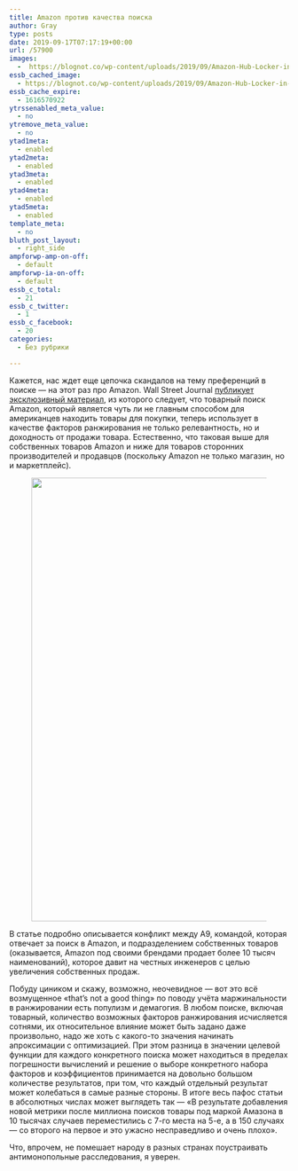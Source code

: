 ```yaml
---
title: Amazon против качества поиска
author: Gray
type: posts
date: 2019-09-17T07:17:19+00:00
url: /57900
images:
  -  https://blognot.co/wp-content/uploads/2019/09/Amazon-Hub-Locker-in-San-Joses-downtown-area-1149815641_3868x2578.jpg
essb_cached_image:
  - https://blognot.co/wp-content/uploads/2019/09/Amazon-Hub-Locker-in-San-Joses-downtown-area-1149815641_3868x2578.jpg
essb_cache_expire:
  - 1616570922
ytrssenabled_meta_value:
  - no
ytremove_meta_value:
  - no
ytad1meta:
  - enabled
ytad2meta:
  - enabled
ytad3meta:
  - enabled
ytad4meta:
  - enabled
ytad5meta:
  - enabled
template_meta:
  - no
bluth_post_layout:
  - right_side
ampforwp-amp-on-off:
  - default
ampforwp-ia-on-off:
  - default
essb_c_total:
  - 21
essb_c_twitter:
  - 1
essb_c_facebook:
  - 20
categories:
  - Без рубрики

---
```








Кажется, нас ждет еще цепочка скандалов на тему преференций в поиске — на этот раз про Amazon. Wall Street Journal [публикует эксклюзивный материал][1], из которого следует, что товарный поиск Amazon, который является чуть ли не главным способом для американцев находить товары для покупки, теперь использует в качестве факторов ранжирования не только релевантность, но и доходность от продажи товара. Естественно, что таковая выше для собственных товаров Amazon и ниже для товаров сторонних производителей и продавцов (поскольку Amazon не только магазин, но и маркетплейс).

<div class="wp-block-image">
  <figure class="aligncenter"><img data-attachment-id="57901" data-permalink="https://blognot.co/57900/amazon-hub-locker-in-san-joses-downtown-area-1149815641_3868x2578" data-orig-file="https://i2.wp.com/blognot.co/wp-content/uploads/2019/09/Amazon-Hub-Locker-in-San-Joses-downtown-area-1149815641_3868x2578.jpg?fit=1200%2C800&ssl=1" data-orig-size="1200,800" data-comments-opened="1" data-image-meta="{&quot;aperture&quot;:&quot;0&quot;,&quot;credit&quot;:&quot;&quot;,&quot;camera&quot;:&quot;&quot;,&quot;caption&quot;:&quot;&quot;,&quot;created_timestamp&quot;:&quot;0&quot;,&quot;copyright&quot;:&quot;&quot;,&quot;focal_length&quot;:&quot;0&quot;,&quot;iso&quot;:&quot;0&quot;,&quot;shutter_speed&quot;:&quot;0&quot;,&quot;title&quot;:&quot;&quot;,&quot;orientation&quot;:&quot;0&quot;}" data-image-title="Amazon-Hub-Locker-in-San-Joses-downtown-area-1149815641_3868x2578" data-image-description="" data-medium-file="https://i2.wp.com/blognot.co/wp-content/uploads/2019/09/Amazon-Hub-Locker-in-San-Joses-downtown-area-1149815641_3868x2578.jpg?fit=300%2C200&ssl=1" data-large-file="https://i2.wp.com/blognot.co/wp-content/uploads/2019/09/Amazon-Hub-Locker-in-San-Joses-downtown-area-1149815641_3868x2578.jpg?fit=740%2C494&ssl=1" width="1200" height="800" src="https://i2.wp.com/blognot.co/wp-content/uploads/2019/09/Amazon-Hub-Locker-in-San-Joses-downtown-area-1149815641_3868x2578.jpg?fit=740%2C494&ssl=1" alt="" class="wp-image-57901" srcset="https://i2.wp.com/blognot.co/wp-content/uploads/2019/09/Amazon-Hub-Locker-in-San-Joses-downtown-area-1149815641_3868x2578.jpg?w=1200&ssl=1 1200w, https://i2.wp.com/blognot.co/wp-content/uploads/2019/09/Amazon-Hub-Locker-in-San-Joses-downtown-area-1149815641_3868x2578.jpg?resize=300%2C200&ssl=1 300w, https://i2.wp.com/blognot.co/wp-content/uploads/2019/09/Amazon-Hub-Locker-in-San-Joses-downtown-area-1149815641_3868x2578.jpg?resize=768%2C512&ssl=1 768w, https://i2.wp.com/blognot.co/wp-content/uploads/2019/09/Amazon-Hub-Locker-in-San-Joses-downtown-area-1149815641_3868x2578.jpg?resize=1024%2C683&ssl=1 1024w, https://i2.wp.com/blognot.co/wp-content/uploads/2019/09/Amazon-Hub-Locker-in-San-Joses-downtown-area-1149815641_3868x2578.jpg?resize=700%2C467&ssl=1 700w, https://i2.wp.com/blognot.co/wp-content/uploads/2019/09/Amazon-Hub-Locker-in-San-Joses-downtown-area-1149815641_3868x2578.jpg?resize=800%2C533&ssl=1 800w" sizes="(max-width: 740px) 100vw, 740px" /></figure>


В статье подробно описывается конфликт между A9, командой, которая отвечает за поиск в Amazon, и подразделением собственных товаров (оказывается, Amazon под своими брендами продает более 10 тысяч наименований), которое давит на честных инженеров с целью увеличения собственных продаж.

Побуду циником и скажу, возможно, неочевидное — вот это всё возмущенное &#171;that’s not a good thing&#187; по поводу учёта маржинальности в ранжировании есть популизм и демагогия. В любом поиске, включая товарный, количество возможных факторов ранжирования исчисляется сотнями, их относительное влияние может быть задано даже произвольно, надо же хоть с какого-то значения начинать апроксимации с оптимизацией. При этом разница в значении целевой функции для каждого конкретного поиска может находиться в пределах погрешности вычислений и решение о выборе конкретного набора факторов и коэффициентов принимается на довольно большом количестве результатов, при том, что каждый отдельный результат может колебаться в самые разные стороны. В итоге весь пафос статьи в абсолютных числах может выглядеть так — &#171;В результате добавления новой метрики после миллиона поисков товары под маркой Амазона в 10 тысячах случаев переместились с 7-го места на 5-е, а в 150 случаях — со второго на первое и это ужасно несправедливо и очень плохо&#187;.

Что, впрочем, не помешает народу в разных странах поустраивать антимонопольные расследования, я уверен.

 [1]: https://www.wsj.com/articles/amazon-changed-search-algorithm-in-ways-that-boost-its-own-products-11568645345